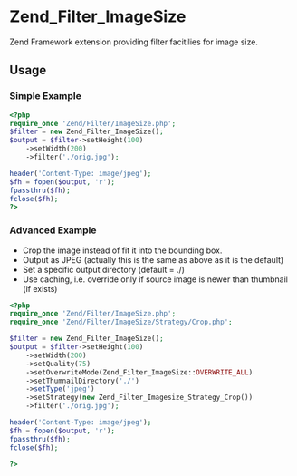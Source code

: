 # Zend\_Filter\_ImageSize

Zend Framework extension providing filter facitilies for image size.

## Usage

### Simple Example

```php
<?php
require_once 'Zend/Filter/ImageSize.php';
$filter = new Zend_Filter_ImageSize();
$output = $filter->setHeight(100)
    ->setWidth(200)
    ->filter('./orig.jpg');

header('Content-Type: image/jpeg');
$fh = fopen($output, 'r');
fpassthru($fh);
fclose($fh);
?>
```

### Advanced Example

 - Crop the image instead of fit it into the bounding box.
 - Output as JPEG (actually this is the same as above as it is the default)
 - Set a specific output directory (default = ./)
 - Use caching, i.e. override only if source image is newer than thumbnail (if exists)

```php
<?php
require_once 'Zend/Filter/ImageSize.php';
require_once 'Zend/Filter/ImageSize/Strategy/Crop.php';

$filter = new Zend_Filter_ImageSize();
$output = $filter->setHeight(100)
    ->setWidth(200)
    ->setQuality(75)
    ->setOverwriteMode(Zend_Filter_ImageSize::OVERWRITE_ALL)
    ->setThumnailDirectory('./')
    ->setType('jpeg')
    ->setStrategy(new Zend_Filter_Imagesize_Strategy_Crop())
    ->filter('./orig.jpg');

header('Content-Type: image/jpeg');
$fh = fopen($output, 'r');
fpassthru($fh);
fclose($fh);

?>
```
